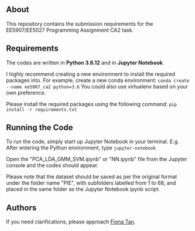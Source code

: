 ## About
This repository contains the submission requirements for the EE5907/EE5027 Programming Assignment CA2 task.

## Requirements
The codes are written in **Python 3.6.12** and in **Jupyter Notebook**.

I highly recommend creating a new environment to install the required packages into.
For example, create a new conda environment:
`conda create --name ee5907_ca2 python=3.6`
You could also use virtualenv based on your own preference.

Please install the required packages using the following command:
`pip install -r requirements.txt`

## Running the Code
To run the code, simply start up Jupyter Notebook in your terminal.
E.g. After entering the Python environment, type `jupyter-notebook`

Open the "PCA_LDA_GMM_SVM.ipynb" or "NN.ipynb" file from the Jupyter console and the codes should appear.

Please note that the dataset should be saved as per the original format under the folder name "PIE", with subfolders labelled from 1 to 68, and placed in the same folder as the Jupyter Notebook ipynb script.

## Authors
If you need clarifications, please approach [Fiona Tan](tan.f@u.nus.edu).